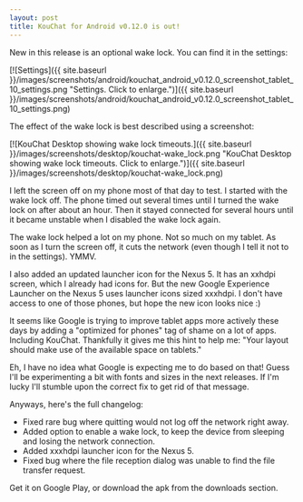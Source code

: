 ```yaml
---
layout: post
title: KouChat for Android v0.12.0 is out!
---
```


New in this release is an optional wake lock. You can find it in the settings:

[![Settings]({{ site.baseurl }}/images/screenshots/android/kouchat_android_v0.12.0_screenshot_tablet_10_settings.png "Settings. Click to enlarge.")]({{ site.baseurl }}/images/screenshots/android/kouchat_android_v0.12.0_screenshot_tablet_10_settings.png)

The effect of the wake lock is best described using a screenshot:

[![KouChat Desktop showing wake lock timeouts.]({{ site.baseurl }}/images/screenshots/desktop/kouchat-wake_lock.png "KouChat Desktop showing wake lock timeouts. Click to enlarge.")]({{ site.baseurl }}/images/screenshots/desktop/kouchat-wake_lock.png)

I left the screen off on my phone most of that day to test. I started with the wake lock off. The phone timed out several times until I turned the wake lock on after about an hour. Then it stayed connected for several hours until it became unstable when I disabled the wake lock again.

The wake lock helped a lot on my phone. Not so much on my tablet. As soon as I turn the screen off, it cuts the network (even though I tell it not to in the settings). YMMV.

I also added an updated launcher icon for the Nexus 5. It has an xxhdpi screen, which I already had icons for. But the new Google Experience Launcher on the Nexus 5 uses launcher icons sized xxxhdpi. I don't have access to one of those phones, but hope the new icon looks nice :)

It seems like Google is trying to improve tablet apps more actively these days by adding a "optimized for phones" tag of shame on a lot of apps. Including KouChat. Thankfully it gives me this hint to help me: "Your layout should make use of the available space on tablets."

Eh, I have no idea what Google is expecting me to do based on that! Guess I'll be experimenting a bit with fonts and sizes in the next releases. If I'm lucky I'll stumble upon the correct fix to get rid of that message.

Anyways, here's the full changelog:

* Fixed rare bug where quitting would not log off the network right away.
* Added option to enable a wake lock, to keep the device from sleeping and losing the network connection.
* Added xxxhdpi launcher icon for the Nexus 5.
* Fixed bug where the file reception dialog was unable to find the file transfer request.

Get it on Google Play, or download the apk from the downloads section.
